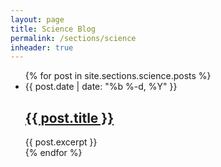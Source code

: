 ```yaml
---
layout: page
title: Science Blog
permalink: /sections/science
inheader: true
---
```


<ul class="post-list">
    {% for post in site.sections.science.posts %}
        <li>
            <span class="post-meta">{{ post.date | date: "%b %-d, %Y" }}</span>
            <h2>
                <a class="post-link" href="{{ post.url | prepend: site.baseurl }}">{{ post.title }}</a>
            </h2>
            {{ post.excerpt }}
        </li>
    {% endfor %}
</ul>
